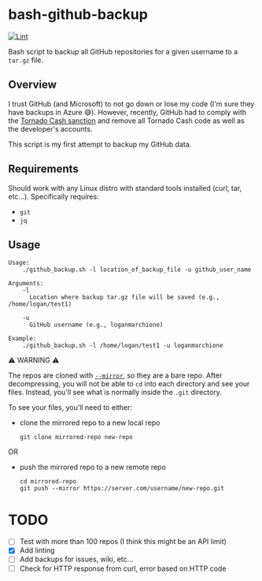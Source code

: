 # bash-github-backup

[![Lint](https://github.com/loganmarchione/bash-github-backup/actions/workflows/lint.yml/badge.svg)](https://github.com/loganmarchione/bash-github-backup/actions/workflows/lint.yml)

Bash script to backup all GitHub repositories for a given username to a `tar.gz` file.

## Overview
I trust GitHub (and Microsoft) to not go down or lose my code (I'm sure they have backups in Azure 😅). However, recently, GitHub had to comply with the [Tornado Cash sanction](https://www.theregister.com/2022/08/10/github_tornado_cookies/) and remove all Tornado Cash code as well as the developer's accounts.

This script is my first attempt to backup my GitHub data.

## Requirements
Should work with any Linux distro with standard tools installed (curl, tar, etc...). Specifically requires: 
- `git`
- `jq`

## Usage
```
Usage:
    ./github_backup.sh -l location_of_backup_file -u github_user_name

Arguments:
    -l
      Location where backup tar.gz file will be saved (e.g., /home/logan/test1)

    -u
      GitHub username (e.g., loganmarchione)

Example:
    ./github_backup.sh -l /home/logan/test1 -u loganmarchione
```

⚠️ WARNING ⚠️

The repos are cloned with [`--mirror`](https://git-scm.com/docs/git-clone#Documentation/git-clone.txt---mirror), so they are a bare repo. After decompressing, you will not be able to `cd` into each directory and see your files. Instead, you'll see what is normally inside the `.git` directory.

To see your files, you'll need to either:

- clone the mirrored repo to a new local repo

  ```
  git clone mirrored-repo new-repo
  ```

OR

- push the mirrored repo to a new remote repo

  ```
  cd mirrored-repo
  git push --mirror https://server.com/username/new-repo.git
  ```


# TODO
- [ ] Test with more than 100 repos (I think this might be an API limit)
- [x] Add linting
- [ ] Add backups for issues, wiki, etc...
- [ ] Check for HTTP response from curl, error based on HTTP code
